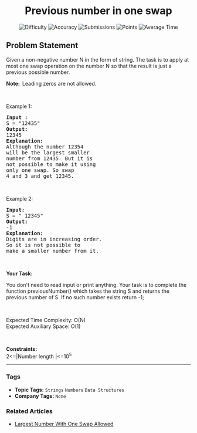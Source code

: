 <h1 align="center">Previous number in one swap</h1>

<p align="center">
  <img alt="Difficulty" title="Difficulty" src="https://custom-icon-badges.demolab.com/badge/Difficulty: Medium-1F222E?style=for-the-badge&logoColor=white&logo=fire"/>
  <img alt="Accuracy" title="Accuracy" src="https://custom-icon-badges.demolab.com/badge/Accuracy: 30.55%25-1F222E?style=for-the-badge&logoColor=white&logo=target"/>
  <img alt="Submissions" title="Submissions" src="https://custom-icon-badges.demolab.com/badge/Submissions: 12K+-1F222E?style=for-the-badge&logoColor=white&logo=repo"/>
  <img alt="Points" title="Points" src="https://custom-icon-badges.demolab.com/badge/Points: 4-1F222E?style=for-the-badge&logoColor=white&logo=award"/>
  <img alt="Average Time" title="Average Time" src="https://custom-icon-badges.demolab.com/badge/Average%20Time: N/A-1F222E?style=for-the-badge&logoColor=white&logo=clock"/>
</p>

## Problem Statement

Given a non-negative number N in the form of string. The task is to apply at most one swap operation on the number N so that the result is just a previous possible number.

<b>Note:  </b>Leading zeros are not allowed.

 

Example 1:

<pre><b>Input :
</b>S = "12435"
<b>Output: 
</b>12345
<b>Explanation:
</b>Although the number 12354 
will be the largest smaller 
number from 12435. But it is 
not possible to make it using 
only one swap. So swap 
4 and 3 and get 12345.</pre>

 

Example 2:

<pre><b>Input: 
</b>S = " 12345"
<b>Output: 
</b>-1
<b>Explanation:
</b>Digits are in increasing order. 
So it is not possible to 
make a smaller number from it.</pre>

 

<b>Your Task:</b>

You don't need to read input or print anything. Your task is to complete the function previousNumber() which takes the string S and returns the previous number of S. If no such number exists return -1;

 

Expected Time Complexity: O(N)<br>
Expected Auxiliary Space: O(1)

 

<b>Constraints:</b><br>
2<=|Number length |<=10<sup>5</sup>


<hr>

### Tags
- **Topic Tags:** `Strings` `Numbers` `Data Structures`
- **Company Tags:** `None`

### Related Articles
- [Largest Number With One Swap Allowed](https://www.geeksforgeeks.org/largest-number-with-one-swap-allowed/)
